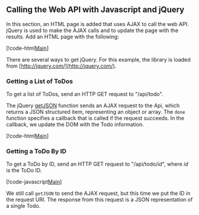 ## Calling the Web API with Javascript and jQuery

In this section, an HTML page is added that uses AJAX to call the web API. jQuery is used to make the AJAX calls and to update the page with the results. Add an HTML page with the following:

[!code-html[Main](samples/sample3.html)]

There are several ways to get jQuery. For this example, the library is loaded from [http://jquery.com/](http://jquery.com/).

### Getting a List of ToDos

To get a list of ToDos, send an HTTP GET request to &quot;/api/todo&quot;.

The jQuery [getJSON](http://api.jquery.com/jQuery.getJSON/) function sends an AJAX request to the Api, which returns a JSON structured item, representing an object or array. The `done` function specifies a callback that is called if the request succeeds. In the callback, we update the DOM with the Todo information.

[!code-html[Main](samples/sample4.html)]

### Getting a ToDo By ID

To get a ToDo by ID, send an HTTP GET request to &quot;/api/todo/*id*&quot;, where *id* is the ToDo ID.

[!code-javascript[Main](samples/sample5.js)]

We still call `getJSON` to send the AJAX request, but this time we put the ID in the request URI. The response from this request is a JSON representation of a single Todo.
